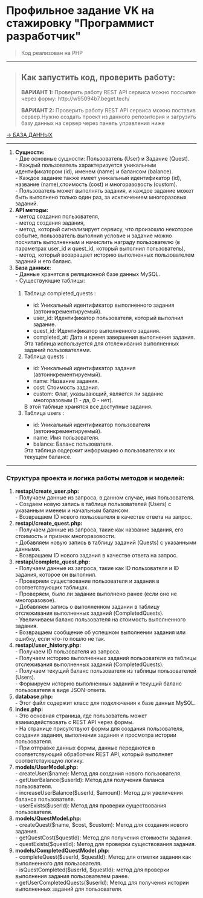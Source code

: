 <h1>
  <strong>
     Профильное задание VK на стажировку "Программист разработчик"
  </strong>
</h1>

>    Код реализован на PHP

---

> <strong><h2>Как запустить код, проверить работу:</h2></strong>
> <p><strong>ВАРИАНТ 1:</strong> Проверить работу REST API сервиса можно поссылке через форму: http://w95094b7.beget.tech/</p>
> <p><strong>ВАРИАНТ 2:</strong> Проверить работу REST API сервиса можно поставив сервер.Нужно создать проект из данного репозитория и загрузить базу данных на сервер через панель управления ниже</p>
[ -> БАЗА ДАННЫХ ](https://github.com/ktsmsnv/vk-internship/blob/1330565b21d912b183af0ed51c0597549dd4e93c/vk_restapi.sql)

---

<ol>
  <li>
    <strong>
       Сущности:
    </strong>
    <br />
     - Две основные сущности: Пользователь (User) и Задание (Quest).
    <br />
     - Каждый пользователь характеризуется уникальным идентификатором (id), именем (name) и балансом (balance).
    <br />
     - Каждое задание также имеет уникальный идентификатор (id), название (name),стоимость (cost) и многоразовость (custom).
    <br />
     - Пользователь может выполнять задания, и каждое задание может быть выполнено только один раз, за исключением многоразовых заданий.
  </li>
  <li>
    <strong>
       API методы:
    </strong>
    <br />
     - метод создания пользователя,
    <br />
     - метод создания задания,
    <br />
     - метод, который сигнализирует сервису, что произошло некоторое событие, пользователь выполнил условие и задание можно посчитать выполненным и начислить награду пользователю (в параметрах user_id и quest_id, который выполнил пользователь),
    <br />
     - метод, который возвращает историю выполненных пользователем заданий и его баланс.
  </li>
  <li>
    <strong>
       База данных:
    </strong>
    <br />
     - Данные хранятся в реляционной базе данных MySQL.
    <br />
     - Существующие таблицы:
    <br><br />
          <ol>
          <li>Таблица completed_quests :</li>
            <ul>
              <li>id: Уникальный идентификатор выполненного задания (автоинкрементируемый).</li>
              <li>user_id: Идентификатор пользователя, который выполнил задание.</li>
              <li>quest_id: Идентификатор выполненного задания.</li>
              <li>completed_at: Дата и время завершения выполнения задания.</li>
             </ul>
              Эта таблица используется для отслеживания выполненных заданий пользователями. 
        <li>Таблица quests :</li>
         <ul>
          <li>id: Уникальный идентификатор задания (автоинкрементируемый).</li>
          <li>name: Название задания.</li>
          <li>cost: Стоимость задания.</li>
          <li>custom: Флаг, указывающий, является ли задание многоразовым (1 - да, 0 - нет).</li>
          </ul>
          В этой таблице хранятся все доступные задания.
          <li>Таблица users :</li>
          <ul>
          <li>id: Уникальный идентификатор пользователя (автоинкрементируемый).</li>
          <li>name: Имя пользователя.</li>
          <li>balance: Баланс пользователя.
          </ul>
          Эта таблица содержит информацию о пользователях и их текущем балансе.
          </ol>
  </li>
</ol>

---

<h3>Структура проекта и логика работы методов и моделей:</h3>
<ol>
  <li>
    <strong>
       restapi/create_user.php:
    </strong>
    <br />
     - Получаем данные из запроса, в данном случае, имя пользователя.
    <br />
     - Создаем новую запись в таблице пользователей (Users) с указанным именем и начальным балансом.
    <br />
     - Возвращаем ID нового пользователя в качестве ответа на запрос.
  </li>
  <li>
    <strong>
       restapi/create_quest.php:
    </strong>
    <br />
     - Получаем данные из запроса, такие как название задания, его стоимость и признак многоразовости.
    <br />
     - Добавляем новую запись в таблицу заданий (Quests) с указанными данными.
    <br />
     - Возвращаем ID нового задания в качестве ответа на запрос.
  </li>
  <li>
    <strong>
       restapi/complete_quest.php:
    </strong>
    <br />
     - Получаем данные из запроса, такие как ID пользователя и ID задания, которое он выполнил.
    <br />
     - Проверяем существование пользователя и задания в соответствующих таблицах.
    <br />
     - Проверяем, было ли задание выполнено ранее (если оно не многоразовое).
    <br />
     - Добавляем запись о выполненном задании в таблицу отслеживания выполненных заданий (CompletedQuests).
    <br />
     - Увеличиваем баланс пользователя на стоимость выполненного задания.
    <br />
     - Возвращаем сообщение об успешном выполнении задания или ошибку, если что-то пошло не так.
  </li>
  <li>
    <strong>
       restapi/user_history.php:
    </strong>
    <br />
     - Получаем ID пользователя из запроса.
    <br />
     - Получаем историю выполненных заданий пользователя из таблицы отслеживания выполненных заданий (CompletedQuests).
    <br />
     - Получаем текущий баланс пользователя из таблицы пользователей (Users).
    <br />
     - Формируем историю выполненных заданий и текущий баланс пользователя в виде JSON-ответа.
  </li>
  <li>
    <strong>
       database.php:
    </strong>
    <br />
     - Этот файл содержит класс для подключения к базе данных MySQL.
  </li>
  <li>
    <strong>
       index.php:
    </strong>
    <br />
     - Это основная страница, где пользователь может взаимодействовать с REST API через формы.
    <br />
     - На странице присутствуют формы для создания пользователя, создания задания, выполнения задания и просмотра истории пользователя.
    <br />
     - При отправке данных формы, данные передаются в соответствующий обработчик REST API, который выполняет соответствующую логику.
  </li>
  <li>
    <strong>
       models/UserModel.php:
    </strong>
    <br />
     - createUser($name): Метод для создания нового пользователя.
    <br />
     - getUserBalance($userId): Метод для получения баланса пользователя.
    <br />
     - increaseUserBalance($userId, $amount): Метод для увеличения баланса пользователя.
    <br />
     - userExists($userId): Метод для проверки существования пользователя.
  </li>
  <li>
    <strong>
       models/QuestModel.php:
    </strong>
    <br />
     - createQuest($name, $cost, $custom): Метод для создания нового задания.
    <br />
     - getQuestCost($questId): Метод для получения стоимости задания.
    <br />
     - questExists($questId): Метод для проверки существования задания.
  </li>
  <li>
    <strong>
       models/CompletedQuestModel.php:
    </strong>
    <br />
     - completeQuest($userId, $questId): Метод для отметки задания как выполненного для пользователя.
    <br />
     - isQuestCompleted($userId, $questId): метод для проверки выполнения задания пользователем ранее.
    <br />
     - getUserCompletedQuests($userId): Метод для получения истории выполненных заданий для пользователя.
  </li>
</ol>
    <br />
